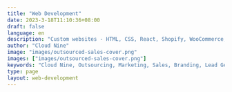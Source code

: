 ```yaml
---
title: "Web Development"
date: 2023-3-18T11:10:36+08:00
draft: false
language: en
description: "Custom websites - HTML, CSS, React, Shopify, WooCommerce, WordPress. Big companies trust us for custom websites that attract big clients."
author: "Cloud Nine"
image: "images/outsourced-sales-cover.png"
images: ["images/outsourced-sales-cover.png"]
keywords: "Cloud Nine, Outsourcing, Marketing, Sales, Branding, Lead Generation"
type: page
layout: web-development
---
```

